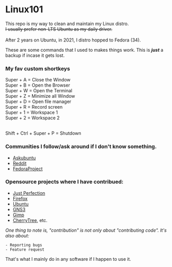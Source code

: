 # Linux101
This repo is my way to clean and maintain my Linux distro. <br>
<strike>I usually prefer non-LTS Ubuntu as my daily driver.</strike>
<br><br>
After 2 years on Ubuntu, in 2021, I distro hopped to Fedora (34).

These are some commands that I used to makes things work.
This is <b><i>just</i></b> a backup if incase it gets lost.


### My fav custom shortkeys
Super + A = Close the Window<br>
Super + B = Open the Browser<br>
Super + W = Open the Terminal<br>
Super + Z = Minimize all Window<br>
Super + D = Open file manager<br>
Super + R = Record screen<br>
Super + 1 = Workspace 1<br>
Super + 2 = Workspace 2<br><br>

Shift + Ctrl + Super + P = Shutdown


### Communities I follow/ask around if I don't know something.

- [Askubuntu](https://askubuntu.com/users/983639/pranav)
- [Reddit](https://www.reddit.com/user/Arunzeb)
- [FedoraProject](https://ask.fedoraproject.org/u/bond)

### Opensource projects where I have contribued:

- [Just Perfection](https://gitlab.gnome.org/jrahmatzadeh/just-perfection/-/issues?scope=all&state=all&author_username=Pranav)
- [Firefox](https://bugzilla.mozilla.org/buglist.cgi?query_format=advanced&emailtype1=exact&emailreporter1=1&email1=Prabesh432%40gmail.com&list_id=15840362)
- [Ubuntu](https://bugs.launchpad.net/~pranav.bhattarai)
- [GNS3](https://github.com/GNS3/gns3-gui/issues?q=author%3APranavBhattarai)
- [Gimp](https://gitlab.gnome.org/GNOME/gimp/-/issues?scope=all&state=opened&author_username=Pranav)
- [CherryTree](https://github.com/giuspen/cherrytree/issues/created_by/pranavbhattarai), etc.

<i> One thing to note is, "contribution" is not only about "contributing code". It's also about:</i>

	- Reporting bugs
	- Feature request

That's what I mainly do in any software if I happen to use it.
